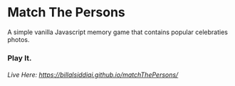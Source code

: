 # Match The Persons
A simple vanilla Javascript memory game that contains popular celebraties photos.

### Play It.
###### Live Here: https://billalsiddiqi.github.io/matchThePersons/

